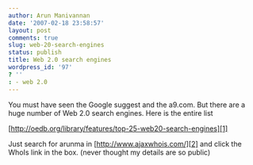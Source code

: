 ```yaml
---
author: Arun Manivannan
date: '2007-02-18 23:58:57'
layout: post
comments: true
slug: web-20-search-engines
status: publish
title: Web 2.0 search engines
wordpress_id: '97'
? ''
: - web 2.0
---
```


You must have seen the Google suggest and the a9.com. But there are a huge
number of Web 2.0 search engines. Here is the entire list

[http://oedb.org/library/features/top-25-web20-search-engines][1]

Just search for arunma in [http://www.ajaxwhois.com/][2] and click the WhoIs
link in the box. (never thought my details are so public)

   [1]: http://oedb.org/library/features/top-25-web20-search-engines

   [2]: http://www.ajaxwhois.com/

